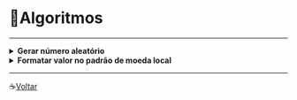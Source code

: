 # :gem:Algoritmos

---

<details>
<summary><strong>Gerar número aleatório</strong></summary>

- Primeiro você precisa importar a classe `Random` do pacote java.util

  - `import java.util.Random`

- Agora você pode instanciar um objeto da classe Random.

  - `Random random = new Random();`

#### Exemplos:

- Gerando números inteiros aleatórios de 0 à 100:

  - Para gerar números aleatórios inteiros de 0 até um determinado valor, basta chamar o método `nextInt` informando o valor máximo. No nosso exemplo o máximo é 100:

    - `int numero = random.nextInt(100);`

- Gerando números reais aleatórios:
  - Números reais são gerados de 0 até 1 com a função `nextDouble`. Logo, se você quiser um número aleatório de 0 até o número que você quiser, basta multiplicar por ele.
    Por exemplo, para gerar um número aleatório de 0 até 100 basta multiplicar o número gerado por 100.
    - `double numero random.nextDouble() * 100; //Número aleatório de 0 à 100`

---

#### Código Exemplo:

```Java
package exemplo;

import java.util.Random;

public class GerarNumeroAleatorio {

    public static void main(String[] args) {

        Random random = new Random();

        int numeroInteiroAleatorio_0_a_100 = random.nextInt(100);
        System.out.println("Número inteiro aleatório de 0 até 100: " + numeroInteiroAleatorio_0_a_100);

        double numeroRealAleatorio_0_a_1 = random.nextDouble();
        System.out.println("Número real aleatório de 0 até 1: " + numeroRealAleatorio_0_a_1);

        double numeroRealAleatorio_0_a_100 = random.nextDouble() * 10;
        System.out.println("Número real aleatório de 0 até 100: " + numeroRealAleatorio_0_a_100);

    }
}
```

#### Exemplo de saída:

Número inteiro aleatório de 0 até 100: 43

Número real aleatório de 0 até 1: 0.16296306514069792

Número real aleatório de 0 até 100: 46.890481714549026

</details>

<details>
<summary><strong>Formatar valor no padrão de moeda local</strong></summary>

- OBS: o caractere "**¤**" serve para exibir o Label monetário, no caso do Brasil exibe o R$.
- Exemplo de código:

```JAVA
NumberFormat nf = new DecimalFormat("¤ ###,###,##0.00",
			new DecimalFormatSymbols(new Locale("pt","BR")));

System.out.println((nf.format(1788.00)));
```

`R$ 1.788,00`

- Para criar um método em uma classe retornando o valor formatado, é preciso um método de String formatado para Double, pois o método só retorna uma String, exemplo:

```Java
public static NumberFormat nf = new DecimalFormat("¤ ###,###,##0.00",
      new DecimalFormatSymbols(new Locale("pt", "BR"));

public static String formataMoeda(Double valor) {
   return nf.format(valor);
}


/////Na chamada(application):
   double preco = 1788.00;
   System.out.println(formataMoeda(preco));

```

`Saída:$ 1,788.00`

---

- NumberFormat

```java
   NumberFormat nf = NumberFormat.getCurrencyInstance(new Locale("pt", "BR"));
   		builder.append(", Preço unitário: ");
		builder.append(nf.format(getPreco()));
```

`Saída: Preço unitário: R$ 2.000,00`

</details>

---

:coffee:[Voltar](https://github.com/Dev-HideyukiTakahashi/Programador-Essencial)
